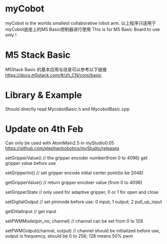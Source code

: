 # myCobot
myCobot is the worlds smallest collaborative robot arm. 
以上程序只适用于myCobot底座上的M5 Basic控制器进行使用
This is for M5 Basic Board to use only !

# M5 Stack Basic
M5Stack Basic 的基本应用与烧录可以参考以下链接
https://docs.m5stack.com/#/zh_CN/core/basic

# Library & Example 
Should directly read MycobotBasic.h and MycobotBasic.cpp

# Update on 4th Feb
Can only be used with AtomMain2.5 in myStudio0.05
https://github.com/elephantrobotics/myStudio/releases

setGripperValue() 	// the gripper encoder number(from 0 to 4096) get gripper value before use

setGripperIni() 	// set gripper encode initial center point(to be 2048)

getGripperValue() 	// return gripper encdoer value (from 0 to 4096)

setGripperState 	// only used for adaptive gripper, 0 or 1 for open and close

setDigitalOutput 	// set pinmode before use: 0 input; 1 output; 2 pull_up_input

getDitialInput 	// get input

setPWMMode(pin_no, channel) // channel can be set from 0 to 128

setPWMOutput(channel, output) // channel should be initialized before use, output is frequency, should be 0 to 256;  128 means 50% pwm

